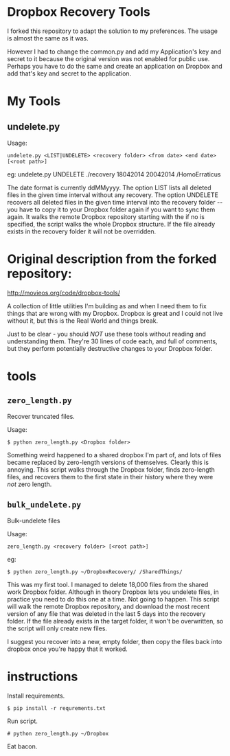 # Dropbox Recovery Tools

I forked this repository to adapt the solution to my preferences. The usage is almost the same as it was.

However I had to change the common.py and add my Application's key and secret to it because the original version was not enabled for public use.
Perhaps you have to do the same and create an application on Dropbox and add that's key and secret to the application.

# My Tools

## undelete.py
Usage:

    undelete.py <LIST|UNDELETE> <recovery folder> <from date> <end date> [<root path>]
eg:
    undelete.py UNDELETE ./recovery 18042014 20042014 /HomoErraticus

The date format is currently ddMMyyyy.
The option LIST lists all deleted files in the given time interval without any recovery.
The option UNDELETE recovers all deleted files in the given time interval into the recovery folder -- you have to copy it to your Dropbox folder again if you want to sync them again.
It walks the remote Dropbox repository starting with the <root path> if no <root path> is specified, the script walks the whole Dropbox structure.
If the file already exists in the recovery folder it will not be overridden.

# Original description from the forked repository:
http://movieos.org/code/dropbox-tools/

A collection of little utilities I'm building as and when I need them to fix
things that are wrong with my Dropbox. Dropbox is great and I could not live without
it, but this is the Real World and things break.

Just to be clear - you should _NOT_ use these tools without reading and
understanding them. They're 30 lines of code each, and full of comments, but
they perform potentially destructive changes to your Dropbox folder.

# tools

## `zero_length.py`

Recover truncated files.

Usage:

    $ python zero_length.py <Dropbox folder>

Something weird happened to a shared dropbox I'm part of, and lots of files
became replaced by zero-length versions of themselves. Clearly this is annoying.
This script walks through the Dropbox folder, finds zero-length files, and
recovers them to the first state in their history where they were _not_ zero
length.

## `bulk_undelete.py`

Bulk-undelete files

Usage:

    zero_length.py <recovery folder> [<root path>]

eg:

    $ python zero_length.py ~/DropboxRecovery/ /SharedThings/

This was my first tool. I managed to delete 18,000 files from the shared work
Dropbox folder. Although in theory Dropbox lets you undelete files, in practice
you need to do this one at a time. Not going to happen. This script will walk
the remote Dropbox repository, and download the most recent version of any
file that was deleted in the last 5 days into the recovery folder. If the file
already exists in the target folder, it won't be overwritten, so the script will
only create new files.

I suggest you recover into a new, empty folder, then copy the files back into
dropbox once you're happy that it worked.


# instructions

Install requirements.

    $ pip install -r requrements.txt

Run script.

    # python zero_length.py ~/Dropbox

Eat bacon.


